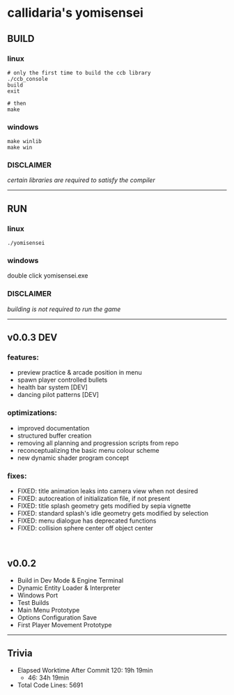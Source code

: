 # callidaria's yomisensei

## BUILD

### linux
```
# only the first time to build the ccb library
./ccb_console
build
exit

# then
make
```

### windows
```
make winlib
make win
```

### DISCLAIMER
*certain libraries are required to satisfy the compiler*

***

## RUN

### linux
```
./yomisensei
```

### windows
double click yomisensei.exe

### DISCLAIMER
*building is not required to run the game*

***

## v0.0.3 DEV

### features:
- preview practice & arcade position in menu
- spawn player controlled bullets
- health bar system [DEV]
- dancing pilot patterns [DEV]

### optimizations:
- improved documentation
- structured buffer creation
- removing all planning and progression scripts from repo
- reconceptualizing the basic menu colour scheme
- new dynamic shader program concept

### fixes:
- FIXED: title animation leaks into camera view when not desired
- FIXED: autocreation of initialization file, if not present
- FIXED: title splash geometry gets modified by sepia vignette
- FIXED: standard splash's idle geometry gets modified by selection
- FIXED: menu dialogue has deprecated functions
- FIXED: collision sphere center off object center

<br>

## v0.0.2
- Build in Dev Mode & Engine Terminal
- Dynamic Entity Loader & Interpreter
- Windows Port
- Test Builds
- Main Menu Prototype
- Options Configuration Save
- First Player Movement Prototype

***

## Trivia
- Elapsed Worktime After Commit 120: 19h 19min
    + 46: 34h 19min
- Total Code Lines: 5691